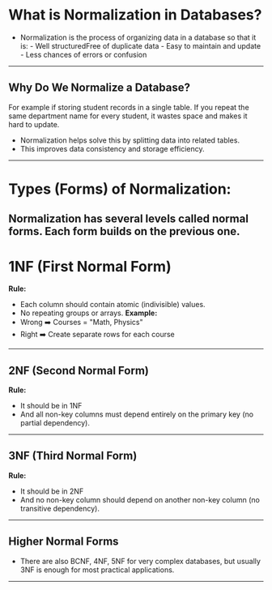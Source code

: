 # **What is Normalization in Databases?**
- Normalization is the process of organizing data in a database so that it is:
            - Well structuredFree of duplicate data
            - Easy to maintain and update
            - Less chances of errors or confusion
---
## **Why Do We Normalize a Database?**
For example if storing student records in a single table. If you repeat the same department name for every student, it wastes space and makes it hard to update.
- Normalization helps solve this by splitting data into related tables.
-  This improves data consistency and storage efficiency.
---
# **Types (Forms) of Normalization:**
Normalization has several levels called normal forms. Each form builds on the previous one.
---
# **1NF (First Normal Form)**
**Rule:**
- Each column should contain atomic (indivisible) values.
- No repeating groups or arrays.
**Example:**
- Wrong ➡️ Courses = "Math, Physics"
- Right ➡️ Create separate rows for each course
---
## **2NF (Second Normal Form)**
**Rule:**
- It should be in 1NF
- And all non-key columns must depend entirely on the primary key (no partial dependency).
---
## **3NF (Third Normal Form)**
**Rule:**
- It should be in 2NF
- And no non-key column should depend on another non-key column (no transitive dependency).
---
## **Higher Normal Forms**
- There are also BCNF, 4NF, 5NF for very complex databases, but usually 3NF is enough for most practical applications.
---

